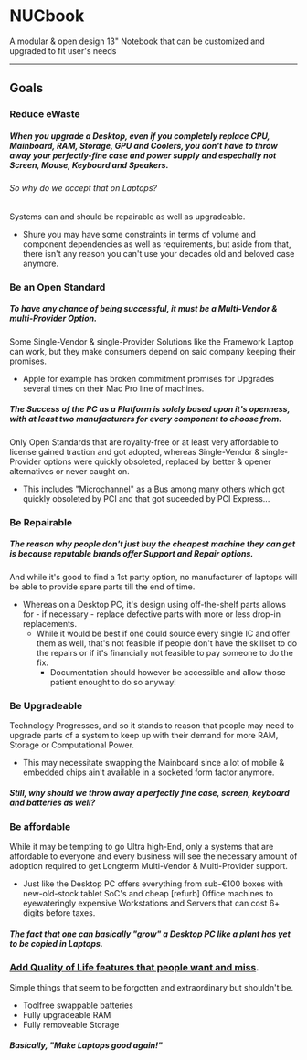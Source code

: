 # NUCbook
A modular &amp; open design 13" Notebook that can be customized and upgraded to fit user's needs

---

## Goals

###
### Reduce eWaste
##### When you upgrade a Desktop, even if you completely replace CPU, Mainboard, RAM, Storage, GPU and Coolers, you don't have to throw away your perfectly-fine case and power supply and espechally not Screen, Mouse, Keyboard and Speakers.
###### So why do we accept that on Laptops?
Systems can and should be repairable as well as upgradeable.
- Shure you may have some constraints in terms of volume and component dependencies as well as requirements, but aside from that, there isn't any reason you can't use your decades old and beloved case anymore.

###
### Be an Open Standard
##### To have any chance of being successful, it must be a Multi-Vendor & multi-Provider Option.
Some Single-Vendor & single-Provider Solutions like the Framework Laptop can work, but they make consumers depend on said company keeping their promises.
- Apple for example has broken commitment promises for Upgrades several times on their Mac Pro line of machines.
##### The Success of the PC as a Platform is solely based upon it's openness, with at least two manufacturers for every component to choose from.
Only Open Standards that are royality-free or at least very affordable to license gained traction and got adopted, whereas Single-Vendor & single-Provider options were quickly obsoleted, replaced by better & opener alternatives or never caught on.
- This includes "Microchannel" as a Bus among many others which got  quickly obsoleted by PCI and that got suceeded by PCI Express...

###
### Be Repairable
##### The reason why people don't just buy the cheapest machine they can get is because reputable brands offer Support and Repair options.
And while it's good to find a 1st party option, no manufacturer of laptops will be able to provide spare parts till the end of time.
- Whereas on a Desktop PC, it's design using off-the-shelf parts allows for - if necessary - replace defective parts with more or less drop-in replacements.
  - While it would be best if one could source every single IC and offer them as well, that's not feasible if people don't have the skillset to do the repairs or if it's financially not feasible to pay someone to do the fix.
    - Documentation should however be accessible and allow those patient enought to do so anyway!

### Be Upgradeable
Technology Progresses, and so it stands to reason that people may need to upgrade parts of a system to keep up with their demand for more RAM, Storage or Computational Power.
- This may necessitate swapping the Mainboard since a lot of mobile & embedded chips ain't available in a socketed form factor anymore.
##### Still, why should we throw away a perfectly fine case, screen, keyboard and batteries as well?

###
### Be affordable
While it may be tempting to go Ultra high-End, only a systems that are affordable to everyone and every business will see the necessary amount of adoption required to get Longterm Multi-Vendor & Multi-Provider support.
- Just like the Desktop PC offers everything from sub-€100 boxes with new-old-stock tablet SoC's and cheap [refurb] Office machines to eyewateringly expensive Workstations and Servers that can cost 6+ digits before taxes.
##### The fact that one can basically "grow" a Desktop PC like a plant has yet to be copied in Laptops.

###
### [Add Quality of Life features that people want and miss](./docs/FEATURES.md).
Simple things that seem to be forgotten and extraordinary but shouldn't be.
- Toolfree swappable batteries
- Fully upgradeable RAM
- Fully removeable Storage
##### Basically, "Make Laptops good again!"

